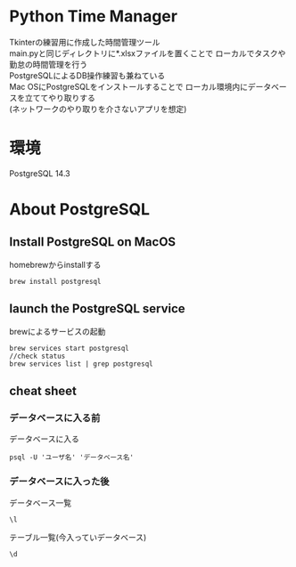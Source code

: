 # Python Time Manager
Tkinterの練習用に作成した時間管理ツール<br>
main.pyと同じディレクトリに*.xlsxファイルを置くことで
ローカルでタスクや勤怠の時間管理を行う<br>
PostgreSQLによるDB操作練習も兼ねている<br>
Mac OSにPostgreSQLをインストールすることで
ローカル環境内にデータベースを立ててやり取りする<br>
(ネットワークのやり取りを介さないアプリを想定)


# 環境
PostgreSQL 14.3

# About PostgreSQL
## Install PostgreSQL on MacOS
homebrewからinstallする
```
brew install postgresql
```
## launch the PostgreSQL service
brewによるサービスの起動
```
brew services start postgresql
//check status
brew services list | grep postgresql
```

## cheat sheet
### データベースに入る前
データベースに入る
```
psql -U 'ユーザ名' 'データベース名'
```
### データベースに入った後
データベース一覧
```
\l
```
テーブル一覧(今入っていデータベース)
```
\d
```